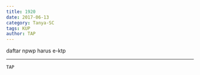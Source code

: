 ```yaml
---
title: 1920
date: 2017-06-13
category: Tanya-SC
tags: KUP
author: TAP
---
```


daftar npwp harus e-ktp

---



`TAP`
